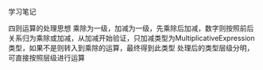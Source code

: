 学习笔记

四则运算的处理思想 乘除为一级，加减为一级，先乘除后加减，数字则按照前后关系归为乘除或加减，从加减开始验证，只加减类型为MultiplicativeExpression类型，如果不是则转入到乘除的运算，最终得到此类型 处理后的类型层级分明，可直接按照层级进行运算